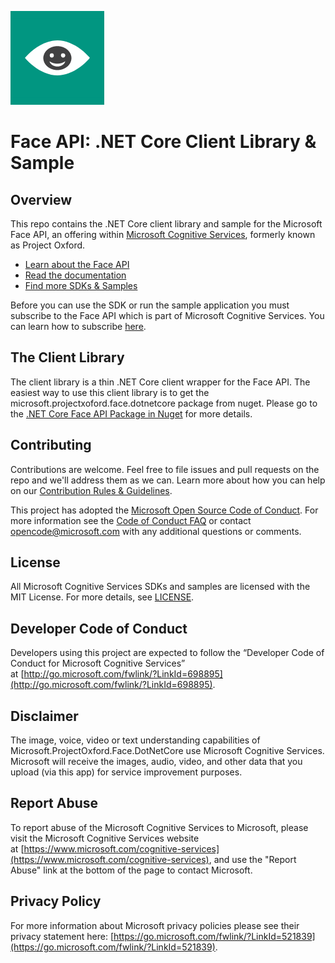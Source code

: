 ![Face](Docs/Images/Face.png)

# Face API: .NET Core Client Library & Sample

## Overview
This repo contains the .NET Core client library and sample for the Microsoft Face API, an offering within [Microsoft Cognitive Services](https://www.microsoft.com/cognitive-services), formerly known as Project Oxford.

* [Learn about the Face API](https://www.microsoft.com/cognitive-services/en-us/face-api)
* [Read the documentation](https://www.microsoft.com/cognitive-services/en-us/face-api/documentation/overview)
* [Find more SDKs & Samples](https://www.microsoft.com/cognitive-services/en-us/SDK-Sample?api=face)

Before you can use the SDK or run the sample application you must subscribe to the Face API which is part of Microsoft Cognitive Services. You can learn how to subscribe [here](https://www.microsoft.com/cognitive-services/en-us/sign-up).

## The Client Library
The client library is a thin .NET Core client wrapper for the Face API. The easiest way to use this client library is to get the microsoft.projectxoford.face.dotnetcore package from nuget. Please go to the [.NET Core Face API Package in Nuget](https://www.nuget.org/packages/Microsoft.ProjectOxford.Face.DotNetCore/) for more details.

## Contributing
Contributions are welcome. Feel free to file issues and pull requests on the repo and we'll address them as we can. Learn more about how you can help on our [Contribution Rules & Guidelines](/CONTRIBUTING.md).

This project has adopted the [Microsoft Open Source Code of Conduct](https://opensource.microsoft.com/codeofconduct/). For more information see the [Code of Conduct FAQ](https://opensource.microsoft.com/codeofconduct/faq/) or contact [opencode@microsoft.com](mailto:opencode@microsoft.com) with any additional questions or comments.

## License
All Microsoft Cognitive Services SDKs and samples are licensed with the MIT License. For more details, see [LICENSE](/LICENSE.md).

## Developer Code of Conduct
Developers using this project are expected to follow the “Developer Code of Conduct for Microsoft Cognitive Services” at [http://go.microsoft.com/fwlink/?LinkId=698895](http://go.microsoft.com/fwlink/?LinkId=698895).

## Disclaimer
The image, voice, video or text understanding capabilities of Microsoft.ProjectOxford.Face.DotNetCore use Microsoft Cognitive Services. Microsoft will receive the images, audio, video, and other data that you upload (via this app) for service improvement purposes.

## Report Abuse
To report abuse of the Microsoft Cognitive Services to Microsoft, please visit the Microsoft Cognitive Services website at [https://www.microsoft.com/cognitive-services](https://www.microsoft.com/cognitive-services), and use the "Report Abuse" link at the bottom of the page to contact Microsoft.

## Privacy Policy
For more information about Microsoft privacy policies please see their privacy statement here: [https://go.microsoft.com/fwlink/?LinkId=521839](https://go.microsoft.com/fwlink/?LinkId=521839).
